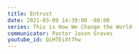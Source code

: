 ```yaml
---
title: Entrust
date: 2021-03-09 14:39:00 -08:00
series: This is How We Change the World
communicator: Pastor Jason Graves
youtube_id: QiHTEiXt7hw
---
```



